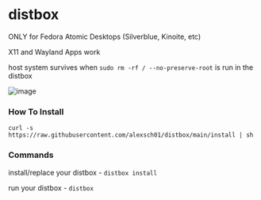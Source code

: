 # distbox

ONLY for Fedora Atomic Desktops (Silverblue, Kinoite, etc)

X11 and Wayland Apps work

host system survives when `sudo rm -rf / --no-preserve-root` is run in the distbox

![image](https://github.com/alexsch01/distbox/assets/5721147/93c4e810-bf76-4fde-b365-64a0140988b2)

### How To Install
```
curl -s https://raw.githubusercontent.com/alexsch01/distbox/main/install | sh
```

### Commands
install/replace your distbox - `distbox install`

run your distbox - `distbox`
